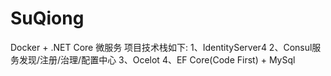 # SuQiong
Docker + .NET Core 微服务
项目技术栈如下:
1、IdentityServer4
2、Consul服务发现/注册/治理/配置中心
3、Ocelot
4、EF Core(Code First) + MySql